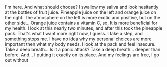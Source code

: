 I'm here. And what should choose? 
I swallow my saliva and look hesitantly at the bottles of fruit juice. 
Pineapple juice on the left and orange juice on the right. 
The atmosphere on the left is more exotic and positive, but on the other side...
Orange juice contains a vitamin C, so, It is more beneficial for my health.
I look at this nearly two minutes, and after this took the pineapple pack. 
That's what I want more right now, I guess. 
I take a step, and something stops me. 
I have no idea why my personal choices are more important then what my body needs. 
I look at the pack and feel insecure. 
Take a deep breath... Is it a panic attack?
Take a deep breath... deeper than before.
And... I putting it exactly on its place. 
And my feelings are free, I go out without 

